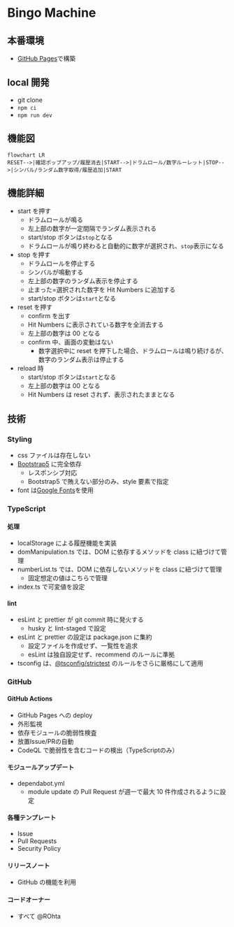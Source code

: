 # Bingo Machine

## 本番環境

- [GitHub Pages](https://rohta.github.io/bingo/)で構築

## local 開発

- git clone
- `npm ci`
- `npm run dev`

## 機能図

```mermaid
flowchart LR
RESET-->|確認ポップアップ/履歴消去|START-->|ドラムロール/数字ルーレット|STOP-->|シンバル/ランダム数字取得/履歴追加|START
```

## 機能詳細

- start を押す
  - ドラムロールが鳴る
  - 左上部の数字が一定間隔でランダム表示される
  - start/stop ボタンは`stop`となる
  - ドラムロールが鳴り終わると自動的に数字が選択され、`stop`表示になる
- stop を押す
  - ドラムロールを停止する
  - シンバルが鳴動する
  - 左上部の数字のランダム表示を停止する
  - 止まった=選択された数字を Hit Numbers に追加する
  - start/stop ボタンは`start`となる
- reset を押す
  - confirm を出す
  - Hit Numbers に表示されている数字を全消去する
  - 左上部の数字は 00 となる
  - confirm 中、画面の変動はない
    - 数字選択中に reset を押下した場合、ドラムロールは鳴り続けるが、数字のランダム表示は停止する
- reload 時
  - start/stop ボタンは`start`となる
  - 左上部の数字は 00 となる
  - Hit Numbers は reset されず、表示されたままとなる

## 技術

### Styling

- css ファイルは存在しない
- [Bootstrap5](https://getbootstrap.jp) に完全依存
  - レスポンシブ対応
  - Bootstrap5 で賄えない部分のみ、style 要素で指定
- font は[Google Fonts](https://fonts.google.com)を使用

### TypeScript

#### 処理

- localStorage による履歴機能を実装
- domManipulation.ts では、DOM に依存するメソッドを class に紐づけて管理
- numberList.ts では、DOM に依存しないメソッドを class に紐づけて管理
  - 固定想定の値はこちらで管理
- index.ts で可変値を設定

#### lint

- esLint と prettier が git commit 時に発火する
  - husky と lint-staged で設定
- esLint と prettier の設定は package.json に集約
  - 設定ファイルを作成せず、一覧性を追求
  - esLint は独自設定せず、recommend のルールに準拠
- tsconfig は、[@tsconfig/strictest](https://github.com/tsconfig/bases/blob/main/bases/strictest.json) のルールをさらに厳格にして適用

### GitHub

#### GitHub Actions

- GitHub Pages への deploy
- 外形監視
- 依存モジュールの脆弱性検査
- 放置Issue/PRの自動
- CodeQL で脆弱性を含むコードの検出（TypeScriptのみ）

#### モジュールアップデート

- dependabot.yml
  - module update の Pull Request が週一で最大 10 件作成されるように設定

#### 各種テンプレート

- Issue
- Pull Requests
- Security Policy

#### リリースノート

- GitHub の機能を利用

#### コードオーナー

- すべて @ROhta
